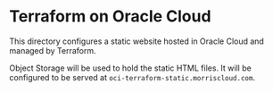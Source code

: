 # Terraform on Oracle Cloud

This directory configures a static website hosted in Oracle Cloud and managed by Terraform.

Object Storage will be used to hold the static HTML files. It will be configured to be served at `oci-terraform-static.morriscloud.com`.
